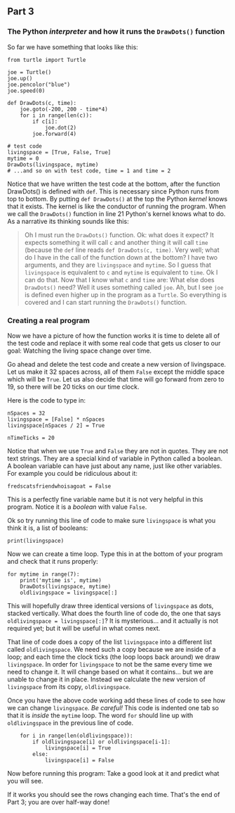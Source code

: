 ## Part 3


### The Python *interpreter* and how it runs the `DrawDots()` function


So far we have something that looks like this:

```
from turtle import Turtle

joe = Turtle()
joe.up()
joe.pencolor("blue")
joe.speed(0)

def DrawDots(c, time):
    joe.goto(-200, 200 - time*4)
    for i in range(len(c)):
        if c[i]: 
            joe.dot(2)
        joe.forward(4)

# test code
livingspace = [True, False, True]
mytime = 0
DrawDots(livingspace, mytime)
# ...and so on with test code, time = 1 and time = 2
```

Notice that we have written the test code at the bottom, after the function DrawDots() is defined with `def`. 
This is necessary 
since Python runs from top to bottom. By putting `def DrawDots()` at the top the Python *kernel* knows that it
exists. The kernel is like the conductor of running the program. When we call the `DrawDots()` function in line 21 
Python's kernel knows what to do. As a narrative its thinking sounds like this: 

> Oh I must run the `DrawDots()` function. Ok: what does it expect? It expects something it will call `c` and
> another thing it will call `time` (because the `def` line reads `def DrawDots(c, time)`. Very well; what do 
> I have in the call of the function down at the bottom? I have two arguments, and they are `livingspace` and
> `mytime`. So I guess that `livingspace` is equivalent to `c` and `mytime` is equivalent to `time`. Ok I can do 
> that. Now that I know what `c` and `time` are: What else does `DrawDots()` need? Well it uses something called
> `joe`. Ah, but I see `joe` is defined even higher up in the program as a `Turtle`. So everything is covered and
> I can start running the `DrawDots()` function.

### Creating a real program

Now we have a picture of how the function works it is time to delete all of the test code and replace it 
with some real code that gets us closer to our goal: Watching the living space change over time. 


Go ahead and delete the test code and create a new version of livingspace. Let us make it 32 spaces across, 
all of them `False` except the middle space which will be `True`. Let us also decide that time will go forward
from zero to 19, so there will be 20 ticks on our time clock. 


Here is the code to type in: 

```
nSpaces = 32
livingspace = [False] * nSpaces
livingspace[nSpaces / 2] = True

nTimeTicks = 20
```

Notice that when we use `True` and `False` they are not in quotes. They are not text strings. They are a special
kind of variable in Python called a boolean. A boolean variable can have just about any name, just like other 
variables. For example you could be ridiculous about it: 

```
fredscatsfriendwhoisagoat = False
```

This is a perfectly fine variable name but it is not very helpful in this program. Notice it is a *boolean* with 
value `False`. 

Ok so try running this line of code to make sure `livingspace` is what you think it is, a list of booleans: 

```
print(livingspace)
```

Now we can create a time loop. Type this in at the bottom of your program and check that it runs properly:

```
for mytime in range(7):
    print('mytime is', mytime)
    DrawDots(livingspace, mytime)
    oldlivingspace = livingspace[:]
```

This will hopefully draw three identical versions of `livingspace` as dots, stacked vertically. What does the fourth
line of code do, the one that says `oldlivingspace = livingspace[:]`? It is mysterious... and it actually is not 
required yet; but it will be useful in what comes next. 


That line of code does a copy of the list `livingspace` into a different list called `oldlivingspace`. We need such a copy
because we are inside of a loop; and each time the clock ticks (the loop loops back around) we draw `livingspace`. In order
for `livingspace` to not be the same every time we need to change it. It will change based on what it contains... but we 
are unable to change it in place. Instead we calculate the new version of `livingspace` from its copy, `oldlivingspace`. 


Once you have the above code working add these lines of code to see how we can change `livingspace`. *Be careful!* This 
code is indented one tab so that it is *inside* the `mytime` loop. The word `for` should line up with `oldlivingspace` 
in the previous line of code. 

```
    for i in range(len(oldlivingspace)):
        if oldlivingspace[i] or oldlivingspace[i-1]: 
            livingspace[i] = True
        else:
            livingspace[i] = False
```

Now before running this program: Take a good look at it and predict what you will see. 


If it works you should see the rows changing each time. That's the end of Part 3; you are over half-way done! 
